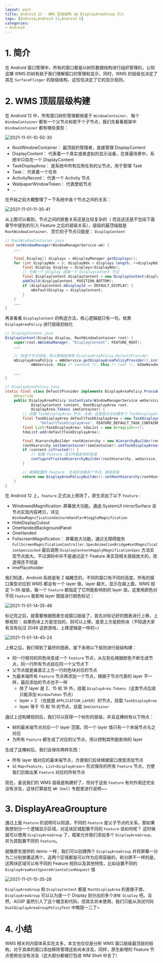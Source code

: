 ```yaml
---
layout: post
title: Android 12 - WMS 层级结构 && DisplayAreaGroup 引入
tags: [Android,Android 12,Android S]
categories: 
- Android
---
```



# 1. 简介

在 Android 窗口管理中，所有的窗口都是以树形数据结构进行组织管理的，认知这棵 WMS 的树有助于我们理解窗口的管理和显示，同时，WMS 的层级也决定了其在 `SurfaceFlinger` 的层级结构，这恰恰决定了它的显示规则。

# 2. WMS 顶层层级构建

在 Android 12 中，所有窗口树形管理都继基于 `WindowContainer，` 每个 `WindowContainer` 都有一个父节点和若干个子节点，我们先看看框架中 `WindowContainer` 都有哪些类型：

![2021-11-01-10-50-30](http://image.hanschen.site/master/2021-11-01-10-50-30.png)

 - RootWindowContainer： 最顶层的管理者，直接管理 DisplayContent
 - DisplayContent： 代表着一个真实或者虚拟的显示设备，在普遍场景中，系统中只存在一个 DisplayContent
 - TaskDisplayArea： 是系统中所有应用任务的父节点，用于管理 Task
 - Task： 代表着一个任务
 - ActivityRecord： 代表一个 Activity 节点
 - WallpaperWindowToken： 代表壁纸节点
 - ...


<!-- more -->

在开始之前大概整理了一下系统中各个节点之间的关系： 

![2021-11-01-11-35-41](http://image.hanschen.site/master/2021-11-01-11-35-41.png)


从上图可以看到，节点之间的嵌套关系还是比较复杂的（ 而且这还是不包括下面章节中提到的引入 Feature 之后的层级关系），层级的最顶端就是 `RootWindowContainer，` 而它的子节点只能是： `DisplayContent`

```java
// RootWindowContainer.java
void setWindowManager(WindowManagerService wm) {
    ...

    final Display[] displays = mDisplayManager.getDisplays();
    for (int displayNdx = 0; displayNdx < displays.length; ++displayNdx) {
        final Display display = displays[displayNdx];
        // 为每一个 Display 挂载一个 DisplayContent 节点
        final DisplayContent displayContent = new DisplayContent(display, this);
        addChild(displayContent, POSITION_BOTTOM);
        if (displayContent.mDisplayId == DEFAULT_DISPLAY) {
            mDefaultDisplay = displayContent;
        }
    }
    ...
}
```

再来看看 `DisplayContent` 的构造方法，核心逻辑就只有一句，依靠 `DisplayAreaPolicy` 进行层级初始化

```java
// DisplayContent.java
DisplayContent(Display display, RootWindowContainer root) {
    super(root.mWindowManager, "DisplayContent", FEATURE_ROOT);
    ...

    // 构造子节点层级，默认策略是使用 DisplayAreaPolicy.DefaultProvider
    mDisplayAreaPolicy = mWmService.getDisplayAreaPolicyProvider().instantiate(
            mWmService, this /* content */, this /* root */, mImeWindowsContainer);

    ...
}
```

```java
// DisplayAreaPolicy.java
static final class DefaultProvider implements DisplayAreaPolicy.Provider {
    @Override
    public DisplayAreaPolicy instantiate(WindowManagerService wmService,
            DisplayContent content, RootDisplayArea root,
            DisplayArea.Tokens imeContainer) {
        // 创建 TaskDisplayArea 节点，注意，这里是允许创建多个 TaskDisplayArea 并添加的
        final TaskDisplayArea defaultTaskDisplayArea = new TaskDisplayArea(content, wmService,
                "DefaultTaskDisplayArea", FEATURE_DEFAULT_TASK_CONTAINER);
        final List<TaskDisplayArea> tdaList = new ArrayList<>();
        tdaList.add(defaultTaskDisplayArea);

        final HierarchyBuilder rootHierarchy = new HierarchyBuilder(root);
        rootHierarchy.setImeContainer(imeContainer).setTaskDisplayAreas(tdaList);
        if (content.isTrusted()) {
            // 配置 Feature 及它所能影响的层级
            configureTrustedHierarchyBuilder(rootHierarchy, wmService, content);
        }

        // 根据配置的 Feature  生成并挂载各个节点，建造层级
        return new DisplayAreaPolicyBuilder().setRootHierarchy(rootHierarchy).build(wmService);
    }
}
```

在 Android 12 上，`Feature` 正式派上用场了，原生添加了以下 `Feature：`

 - WindowedMagnification: 屏幕放大功能，通過 SystemUI mirrorSurface 该节点实现内容拷贝，详见 `WindowMagnificationGestureHandler#toggleMagnification`
 - HideDisplayCutout
 - OneHandedBackgroundPanel
 - OneHanded
 - FullscreenMagnification： 屏幕放大功能，通过无障碍服务 `FullScreenMagnificationController.SpecAnimationBridge#setMagnificationSpecLocked` 最后调用 `DisplayContent#applyMagnificationSpec` 方法实现节点放大。不过源码中并不是通过这个 Feature 来实现相关层级放大的，改造得还不彻底
 - ImePlaceholder

我们知道，Android 系统是有 Z 轴概念的，不同的窗口有不同的高度，所有的窗口类型对应到 WMS 都会有一个 layer 值，layer 越大，显示在越上面，WMS 规定 1~36 层级，每一个 `Feature` 都指定了它所能影响到的 layer 层。这里用颜色对不同 `Feature` 能影响 layer 图层进行颜色标记：


![2021-11-01-14-35-46](http://image.hanschen.site/master/2021-11-01-14-35-46.png)


标记完之后，就需要根据图表生成窗口层级了，首先对标记好的图表进行上移，上移规则： 如果色块上方是空白的，则可以上移，直至上方是颜色块（不知道大家有没有玩过 2048 这款游戏，上移逻辑是一样的~）

![2021-11-01-14-45-24](http://image.hanschen.site/master/2021-11-01-14-45-24.png)

上移之后，我们得到了最终的图表，接下来用以下规则进行层级构建：

 - 同一行相邻的同色块变成一个 `Feature` 节点，从左到右根据颜色不断生成节点，同一行所有节点挂在同一个父节点下
 - 父节点就是垂直正上方一行的色块对应的节点
 - 为最末端所有 `Feature` 节点再添加一个节点，根据子节点代表的 layer 不一样，最后添加的节点也不一样
    - 除了 layer 是 2、15 和 16 外，挂载 `DisplayArea.Tokens`（这类节点后续只能添加 `WindowToken` 节点）
    - layer = 2 （也就是 `APPLICATION_LAYER`）的节点，挂载 `TaskDisplayArea`
    - layer 等于 15 和 16 的节点，挂载 `ImeContainer` 

通过上述构建规则后，我们可以获得一个树形的层级，并且这棵树有以下特点： 

 - 树的最末端节点对应一个 layer 范围，同一个 layer 值只有一个末端节点与之对应
 - 为所有 `Feature` 都生成了对应的父节点，用以控制其所能影响的 layer

生成了这棵树后，我们会保存两样东西：

 - 所有 layer 值对应的最末端节点，方便我们后续根据窗口类型添加节点
 - 以 `Map<Feature, List<DisplayArea>>`  形式保存的所有 `Feature` 节点，方便我们后取出某 `Feature` 对应的所有节点

现在，虽说我们的 WMS 层级是构建好了，但对于这些 `Feature` 有何作用还完全没有涉及，这块打算放在 `WM Shell` 专题里进行说明~~


# 3. DisplayAreaGroupture

通过上面 `Feature` 的说明可以知道，不同的 `Feature` 是父子节点的关系，那如果我想划分一个逻辑显示区域，对这块区域配置不同的 `Feature` 该如何呢？ 这时候就可以使用 `DisplayAreaGroup` 了，框架允许我们添加多个 `DisplayAreaGroup，` 并为其配置不同的 `Feature`。

就像原生提供的 demo 一样，我们可以创建两个 `DisplayAreaGroup` 并将屏幕一分为二分别放置这两个，这两个区域都是可以作为应用容器的，和分屏不一样的是，这两块区域可以有不同的 Feature 规则以及其他特性，比如设置不同的 `DisplayArea#setIgnoreOrientationRequest` 值


![2021-11-01-15-35-28](http://image.hanschen.site/master/2021-11-01-15-35-28.png)

`DisplayAreaGroup` 和 `DisplayContent` 都是 `RootDisplayArea` 的直接子类，`DisplayAreaGroup` 可以认为是一个 Display 划分出的多个`逻辑 Display` 吧。当然，AOSP 虽然引入了这个概念和代码，但其实并未使用，我们只能从测试代码 `DualDisplayAreaGroupPolicyTest` 中略窥一二了~      

# 4. 小结

WMS 相关的内容体系实在太多，本文也仅仅是分析 WMS 窗口层级最顶层的结构，对于具体的窗口添加移除管理这些尚未涉及，同样，原生新增的 Feature 节点使用也没有涉及（这大部分都被打包进 WM Shell 中去了）